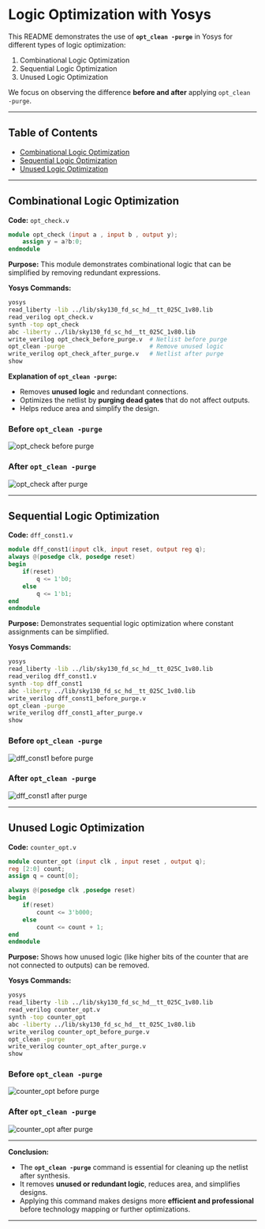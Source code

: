 
# Logic Optimization with Yosys

This README demonstrates the use of **`opt_clean -purge`** in Yosys for different types of logic optimization:  

1. Combinational Logic Optimization  
2. Sequential Logic Optimization  
3. Unused Logic Optimization  

We focus on observing the difference **before and after** applying `opt_clean -purge`.

---

## Table of Contents

- [Combinational Logic Optimization](#combinational-logic-optimization)
- [Sequential Logic Optimization](#sequential-logic-optimization)
- [Unused Logic Optimization](#unused-logic-optimization)

---

## Combinational Logic Optimization

**Code:** `opt_check.v`

```verilog
module opt_check (input a , input b , output y);
    assign y = a?b:0;
endmodule
````

**Purpose:**
This module demonstrates combinational logic that can be simplified by removing redundant expressions.

**Yosys Commands:**

```bash
yosys
read_liberty -lib ../lib/sky130_fd_sc_hd__tt_025C_1v80.lib
read_verilog opt_check.v
synth -top opt_check
abc -liberty ../lib/sky130_fd_sc_hd__tt_025C_1v80.lib
write_verilog opt_check_before_purge.v  # Netlist before purge
opt_clean -purge                        # Remove unused logic
write_verilog opt_check_after_purge.v   # Netlist after purge
show
```

**Explanation of `opt_clean -purge`:**

* Removes **unused logic** and redundant connections.
* Optimizes the netlist by **purging dead gates** that do not affect outputs.
* Helps reduce area and simplify the design.

### Before `opt_clean -purge`

![opt\_check before purge](Images/opt_check_before.png)

### After `opt_clean -purge`

![opt\_check after purge](Images/opt_check_after.png)

---

## Sequential Logic Optimization

**Code:** `dff_const1.v`

```verilog
module dff_const1(input clk, input reset, output reg q);
always @(posedge clk, posedge reset)
begin
    if(reset)
        q <= 1'b0;
    else
        q <= 1'b1;
end
endmodule
```

**Purpose:**
Demonstrates sequential logic optimization where constant assignments can be simplified.

**Yosys Commands:**

```bash
yosys
read_liberty -lib ../lib/sky130_fd_sc_hd__tt_025C_1v80.lib
read_verilog dff_const1.v
synth -top dff_const1
abc -liberty ../lib/sky130_fd_sc_hd__tt_025C_1v80.lib
write_verilog dff_const1_before_purge.v
opt_clean -purge
write_verilog dff_const1_after_purge.v
show
```

### Before `opt_clean -purge`

![dff\_const1 before purge](Images/dff_const1_before.png)

### After `opt_clean -purge`

![dff\_const1 after purge](Images/dff_const1_after.png)

---

## Unused Logic Optimization

**Code:** `counter_opt.v`

```verilog
module counter_opt (input clk , input reset , output q);
reg [2:0] count;
assign q = count[0];

always @(posedge clk ,posedge reset)
begin
    if(reset)
        count <= 3'b000;
    else
        count <= count + 1;
end
endmodule
```

**Purpose:**
Shows how unused logic (like higher bits of the counter that are not connected to outputs) can be removed.

**Yosys Commands:**

```bash
yosys
read_liberty -lib ../lib/sky130_fd_sc_hd__tt_025C_1v80.lib
read_verilog counter_opt.v
synth -top counter_opt
abc -liberty ../lib/sky130_fd_sc_hd__tt_025C_1v80.lib
write_verilog counter_opt_before_purge.v
opt_clean -purge
write_verilog counter_opt_after_purge.v
show
```


### Before `opt_clean -purge`

![counter\_opt before purge](Images/counter_opt_before.png)

### After `opt_clean -purge`

![counter\_opt after purge](Images/counter_opt_after.png)

---

**Conclusion:**

* The **`opt_clean -purge`** command is essential for cleaning up the netlist after synthesis.
* It removes **unused or redundant logic**, reduces area, and simplifies designs.
* Applying this command makes designs more **efficient and professional** before technology mapping or further optimizations.


---

